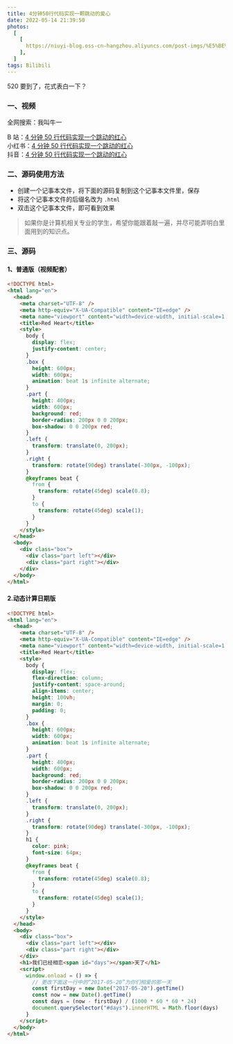 ```yaml
---
title: 4分钟50行代码实现一颗跳动的爱心
date: 2022-05-14 21:39:50
photos:
  [
    [
      https://niuyi-blog.oss-cn-hangzhou.aliyuncs.com/post-imgs/%E5%BE%AE%E4%BF%A1%E6%88%AA%E5%9B%BE_20220514175859.png,
    ],
  ]
tags: Bilibili
---
```


520 要到了，花式表白一下？

<!--more-->

### 一、视频

全网搜索：我叫牛一

B 站：[4 分钟 50 行代码实现一个跳动的红心](https://www.bilibili.com/video/BV1AR4y1P7vh)  
 小红书：[4 分钟 50 行代码实现一个跳动的红心](https://www.xiaohongshu.com/discovery/item/627fb16f000000002103f3d5)  
 抖音：[4 分钟 50 行代码实现一个跳动的红心](https://v.douyin.com/FassH4w/)

### 二、源码使用方法

- 创建一个记事本文件，将下面的源码复制到这个记事本文件里，保存
- 将这个记事本文件的后缀名改为 `.html`
- 双击这个记事本文件，即可看到效果

> 如果你是计算机相关专业的学生，希望你能跟着敲一遍，并尽可能弄明白里面用到的知识点。

### 三、源码

#### 1、普通版（视频配套）

```html
<!DOCTYPE html>
<html lang="en">
  <head>
    <meta charset="UTF-8" />
    <meta http-equiv="X-UA-Compatible" content="IE=edge" />
    <meta name="viewport" content="width=device-width, initial-scale=1.0" />
    <title>Red Heart</title>
    <style>
      body {
        display: flex;
        justify-content: center;
      }
      .box {
        height: 600px;
        width: 600px;
        animation: beat 1s infinite alternate;
      }
      .part {
        height: 400px;
        width: 600px;
        background: red;
        border-radius: 200px 0 0 200px;
        box-shadow: 0 0 200px red;
      }
      .left {
        transform: translate(0, 200px);
      }
      .right {
        transform: rotate(90deg) translate(-300px, -100px);
      }
      @keyframes beat {
        from {
          transform: rotate(45deg) scale(0.8);
        }
        to {
          transform: rotate(45deg) scale(1);
        }
      }
    </style>
  </head>
  <body>
    <div class="box">
      <div class="part left"></div>
      <div class="part right"></div>
    </div>
  </body>
</html>
```

#### 2.动态计算日期版

```html
<!DOCTYPE html>
<html lang="en">
  <head>
    <meta charset="UTF-8" />
    <meta http-equiv="X-UA-Compatible" content="IE=edge" />
    <meta name="viewport" content="width=device-width, initial-scale=1.0" />
    <title>Red Heart</title>
    <style>
      body {
        display: flex;
        flex-direction: column;
        justify-content: space-around;
        align-items: center;
        height: 100vh;
        margin: 0;
        padding: 0;
      }
      .box {
        height: 600px;
        width: 600px;
        animation: beat 1s infinite alternate;
      }
      .part {
        height: 400px;
        width: 600px;
        background: red;
        border-radius: 200px 0 0 200px;
        box-shadow: 0 0 200px red;
      }
      .left {
        transform: translate(0, 200px);
      }
      .right {
        transform: rotate(90deg) translate(-300px, -100px);
      }
      h1 {
        color: pink;
        font-size: 64px;
      }
      @keyframes beat {
        from {
          transform: rotate(45deg) scale(0.8);
        }
        to {
          transform: rotate(45deg) scale(1);
        }
      }
    </style>
  </head>
  <body>
    <div class="box">
      <div class="part left"></div>
      <div class="part right"></div>
    </div>
    <h1>我们已经相恋<span id="days"></span>天了</h1>
    <script>
      window.onload = () => {
        // 更改下面这一行中的“2017-05-20”为你们相爱的那一天
        const firstDay = new Date("2017-05-20").getTime()
        const now = new Date().getTime()
        const days = (now - firstDay) / (1000 * 60 * 60 * 24)
        document.querySelector("#days").innerHTML = Math.floor(days)
      }
    </script>
  </body>
</html>
```
